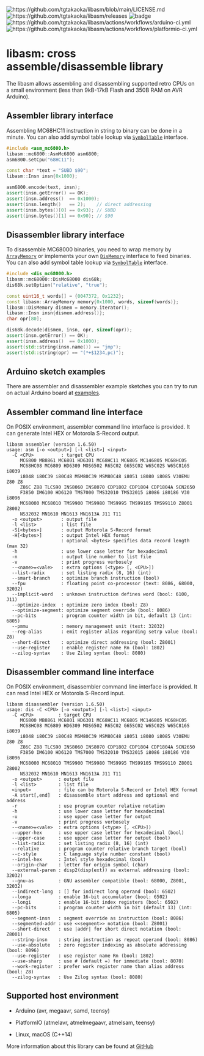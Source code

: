 ![<https://github.com/tgtakaoka/libasm/blob/main/LICENSE.md>](https://img.shields.io/badge/License-Apache%202.0-blue.svg)
![<https://github.com/tgtakaoka/libasm/releases>](https://img.shields.io/github/v/release/tgtakaoka/libasm.svg?maxAge=3600)
![badge](https://github.com/tgtakaoka/libasm/actions/workflows/ccpp.yml/badge.svg)
![<https://github.com/tgtakaoka/libasm/actions/workflows/arduino-ci.yml>](https://github.com/tgtakaoka/libasm/actions/workflows/arduino-ci.yml/badge.svg)
![<https://github.com/tgtakaoka/libasm/actions/workflows/platformio-ci.yml>](https://github.com/tgtakaoka/libasm/actions/workflows/platformio-ci.yml/badge.svg)

# libasm: cross assemble/disassemble library

The libasm allows assembling and disassembling supported retro CPUs on
a small environment (less than 9kB-17kB Flash and 350B RAM on AVR
Arduino).

## Assembler library interface

Assembling MC68HC11 instruction in string to binary can be done in a
minute. You can also add symbol table lookup via
[`SymbolTable`](https://github.com/tgtakaoka/libasm/blob/main/src/symbol_table.h)
interface.

``` C++
#include <asm_mc6800.h>
libasm::mc6800::AsmMc6800 asm6800;
asm6800.setCpu("68HC11");

const char *text = "SUBD $90";
libasm::Insn insn{0x1000};

asm6800.encode(text, insn);
assert(insn.getError() == OK);
assert(insn.address()  == 0x1000);
assert(insn.length()   == 2);    // direct addressing
assert(insn.bytes()[0] == 0x93); // SUBD
assert(insn.bytes()[1] == 0x90); // $90
```

## Disassembler library interface

To disassemble MC68000 binaries, you need to wrap memory by
[`ArrayMemory`](https://github.com/tgtakaoka/libasm/blob/main/src/array_memory.h)
or implements your own
[`DisMemory`](https://github.com/tgtakaoka/libasm/blob/main/src/dis_memory.h)
interface to feed binaries. You can also add symbol table lookup via
[`SymbolTable`](https://github.com/tgtakaoka/libasm/blob/main/src/symbol_table.h)
interface.

``` C++
#include <dis_mc68000.h>
libasm::mc68000::DisMc68000 dis68k;
dis68k.setOption("relative", "true");

const uint16_t words[] = {0047372, 0x1232};
const libasm::ArrayMemory memory{0x1000, words, sizeof(words)};
libasm::DisMemory dismem = memory.iterator();
libasm::Insn insn{dismem.address()};
char opr[80];

dis68k.decode(dismem, insn, opr, sizeof(opr));
assert(insn.getError() == OK);
assert(insn.address()  == 0x1000);
assert(std::string(insn.name()) == "jmp");
assert(std::string(opr) == "(*+$1234,pc)");
```

## Arduino sketch examples

There are assembler and disassembler example sketches you can try to
run on actual Arduino board at
[examples](https://github.com/tgtakaoka/libasm/tree/devel/examples).

## Assembler command line interface

On POSIX environment, assembler command line interface is provided.
It can generate Intel HEX or Motorola S-Record output.

    libasm assembler (version 1.6.50)
    usage: asm [-o <output>] [-l <list>] <input>
      -C <CPU>          : target CPU
         MC6800 MB8861 MC6801 HD6301 MC68HC11 MC6805 MC146805 MC68HC05
         MC68HC08 MC6809 HD6309 MOS6502 R65C02 G65SC02 W65C02S W65C816S i8039
         i8048 i80C39 i80C48 MSM80C39 MSM80C48 i8051 i8080 i8085 V30EMU Z80 Z8
         Z86C Z88 TLCS90 INS8060 INS8070 CDP1802 CDP1804 CDP1804A SCN2650
         F3850 IM6100 HD6120 TMS7000 TMS32010 TMS32015 i8086 i80186 V30 i8096
         MC68000 MC68010 TMS9900 TMS9980 TMS9995 TMS99105 TMS99110 Z8001 Z8002
         NS32032 MN1610 MN1613 MN1613A J11 T11
      -o <output>       : output file
      -l <list>         : list file
      -S[<bytes>]       : output Motorola S-Record format
      -H[<bytes>]       : output Intel HEX format
                        : optional <bytes> specifies data record length (max 32)
      -h                : use lower case letter for hexadecimal
      -n                : output line number to list file
      -v                : print progress verbosely
      --<name>=<vale>   : extra options (<type> [, <CPU>])
      --list-radix      : set listing radix (8, 16) (int)
      --smart-branch    : optimize branch instruction (bool)
      --fpu             : floating point co-processor (text: 8086, 68000, 32032)
      --implicit-word   : unknown instruction defines word (bool: 6100, J11)
      --optimize-index  : optimize zero index (bool: Z8)
      --optimize-segment: optimize segment override (bool: 8086)
      --pc-bits         : program counter width in bit, default 13 (int: 6805)
      --pmmu            : memory management unit (text: 32032)
      --reg-alias       : emit register alias regarding setrp value (bool: Z8)
      --short-direct    : optimize direct addressing (bool: Z8001)
      --use-register    : enable register name Rn (bool: 1802)
      --zilog-syntax    : Use Zilog syntax (bool: 8080)

## Disassembler command line interface

On POSIX environment, disassembler command line interface is provided.
It can read Intel HEX or Motorola S-Record input.

    libasm disassembler (version 1.6.50)
    usage: dis -C <CPU> [-o <output>] [-l <list>] <input>
      -C <CPU>         : target CPU
         MC6800 MB8861 MC6801 HD6301 MC68HC11 MC6805 MC146805 MC68HC05
         MC68HC08 MC6809 HD6309 MOS6502 R65C02 G65SC02 W65C02S W65C816S i8039
         i8048 i80C39 i80C48 MSM80C39 MSM80C48 i8051 i8080 i8085 V30EMU Z80 Z8
         Z86C Z88 TLCS90 INS8060 INS8070 CDP1802 CDP1804 CDP1804A SCN2650
         F3850 IM6100 HD6120 TMS7000 TMS32010 TMS32015 i8086 i80186 V30 i8096
         MC68000 MC68010 TMS9900 TMS9980 TMS9995 TMS99105 TMS99110 Z8001 Z8002
         NS32032 MN1610 MN1613 MN1613A J11 T11
      -o <output>      : output file
      -l <list>        : list file
      <input>          : file can be Motorola S-Record or Intel HEX format
      -A start[,end]   : disassemble start address and optional end address
      -r               : use program counter relative notation
      -h               : use lower case letter for hexadecimal
      -u               : use upper case letter for output
      -v               : print progress verbosely
      --<name>=<vale>  : extra options (<type> [, <CPU>])
      --upper-hex      : use upper case letter for hexadecimal (bool)
      --upper-case     : use upper case letter for output (bool)
      --list-radix     : set listing radix (8, 16) (int)
      --relative       : program counter relative branch target (bool)
      --c-style        : C language style number constant (bool)
      --intel-hex      : Intel style hexadecimal (bool)
      --origin-char    : letter for origin symbol (char)
      --external-paren : disp2(disp(ext)) as external addressing (bool: 32032)
      --gnu-as         : GNU assembler compatible (bool: 68000, Z8001, 32032)
      --indirect-long  : [] for indirect long operand (bool: 6502)
      --longa          : enable 16-bit accumulator (bool: 6502)
      --longi          : enable 16-bit index registers (bool: 6502)
      --pc-bits        : program counter width in bit (default 13) (int: 6805)
      --segment-insn   : segment override as instruction (bool: 8086)
      --segmented-addr : use <<segment>> notation (bool: Z8001)
      --short-direct   : use |addr| for short direct notation (bool: Z8001)
      --string-insn    : string instruction as repeat operand (bool: 8086)
      --use-absolute   : zero register indexing as absolute addressing (bool: 8096)
      --use-register   : use register name Rn (bool: 1802)
      --use-sharp      : use # (default =) for immediate (bool: 8070)
      --work-register  : prefer work register name than alias address (bool: Z8)
      --zilog-syntax   : Use Zilog syntax (bool: 8080)

## Supported host environment

  - Arduino (avr, megaavr, samd, teensy)

  - PlatformIO (atmelavr, atmelmegaavr, atmelsam, teensy)

  - Linux, macOS (C++14)

<div class="note">

More information about this library can be found at
[GitHub](https://github.com/tgtakaoka/libasm)

</div>
